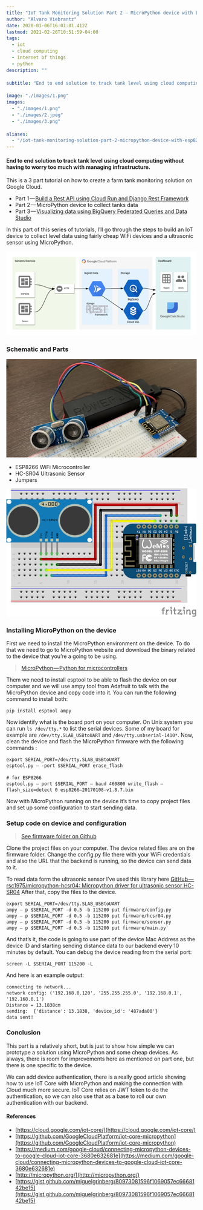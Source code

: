 ```yaml
---
title: "IoT Tank Monitoring Solution Part 2 — MicroPython device with ESP8266 to collect tank level data"
author: "Alvaro Viebrantz"
date: 2020-01-06T16:01:01.412Z
lastmod: 2021-02-26T10:51:59-04:00
tags:
  - iot
  - cloud computing
  - internet of things
  - python
description: ""

subtitle: "End to end solution to track tank level using cloud computing without having to worry too much with managing infrastructure."

image: "./images/1.png"
images:
  - "./images/1.png"
  - "./images/2.jpeg"
  - "./images/3.png"

aliases:
  - "/iot-tank-monitoring-solution-part-2-micropython-device-with-esp8266-to-collect-tank-level-data-d74a1b947f60"
---
```


#### End to end solution to track tank level using cloud computing without having to worry too much with managing infrastructure.

This is a 3 part tutorial on how to create a farm tank monitoring solution on Google Cloud.

- Part 1 — [Build a Rest API using Cloud Run and Django Rest Framework](/articles/2020/2020-01-06_iot-tank-monitoring-solution-part-1build-a-rest-api-using-cloud-run-and-django-rest-framework)
- Part 2 — MicroPython device to collect tanks data
- Part 3 — [Visualizing data using BigQuery Federated Queries and Data Studio](/articles/2020/2020-01-06_iot-tank-monitoring-solution-part-3visualizing-data-using-cloudsql-federated-queries-bigquery)

In this part of this series of tutorials, I’ll go through the steps to build an IoT device to collect level data using fairly cheap WiFi devices and a ultrasonic sensor using MicroPython.

![image](./images/1.png)

### Schematic and Parts

![image](./images/2.jpeg)

- ESP8266 WiFi Microcontroller
- HC-SR04 Ultrasonic Sensor
- Jumpers

![image](./images/3.png)

### Installing MicroPython on the device

First we need to install the MicroPython environment on the device. To do that we need to go to MicroPython website and download the binary related to the device that you’re a going to be using.

> [MicroPython — Python for microcontrollers](http://micropython.org/download#esp8266)

Them we need to install esptool to be able to flash the device on our computer and we will use ampy tool from Adafruit to talk with the MicroPython device and copy code into it. You can run the following command to install both:

```
pip install esptool ampy
```

Now identify what is the board port on your computer. On Unix system you can run `ls /dev/tty.*` to list the serial devices. Some of my board for example are `/dev/tty.SLAB_USBtoUART` and `/dev/tty.usbserial-1410*`. Now, clean the device and flash the MicroPython firmware with the following commands :

```
export SERIAL_PORT=/dev/tty.SLAB_USBtoUART
esptool.py — -port $SERIAL_PORT erase_flash

# for ESP8266
esptool.py — port $SERIAL_PORT — baud 460800 write_flash — flash_size=detect 0 esp8266–20170108-v1.8.7.bin
```

Now with MicroPython running on the device it’s time to copy project files and set up some configuration to start sending data.

### Setup code on device and configuration

> [See firmware folder on Github](https://github.com/alvarowolfx/cloud-run-django-rest-iot/tree/master/firmware)

Clone the project files on your computer. The device related files are on the firmware folder. Change the config.py file there with your WiFi credentials and also the URL that the backend is running, so the device can send data to it.

To read data form the ultrasonic sensor I’ve used this library here [GitHub — rsc1975/micropython-hcsr04: Micropython driver for ultrasonic sensor HC-SR04](https://github.com/rsc1975/micropython-hcsr04) After that, copy the files to the device.

```
export SERIAL_PORT=/dev/tty.SLAB_USBtoUART
ampy — p $SERIAL_PORT -d 0.5 -b 115200 put firmware/config.py
ampy — p $SERIAL_PORT -d 0.5 -b 115200 put firmware/hcsr04.py
ampy — p $SERIAL_PORT -d 0.5 -b 115200 put firmware/sensor.py
ampy — p $SERIAL_PORT -d 0.5 -b 115200 put firmware/main.py`
```

And that’s it, the code is going to use part of the device Mac Address as the device ID and starting sending distance data to our backend every 10 minutes by default. You can debug the device reading from the serial port:

```
screen -L $SERIAL_PORT 115200 -L
```

And here is an example output:

```
connecting to network...
network config: ('192.168.0.120', '255.255.255.0', '192.168.0.1', '192.168.0.1')
Distance = 13.1838cm
sending:  {'distance': 13.1838, 'device_id': '487ada00'}
data sent!
```

### Conclusion

This part is a relatively short, but is just to show how simple we can prototype a solution using MicroPython and some cheap devices. As always, there is room for improvements here as mentioned on part one, but there is one specific to the device.

We can add device authentication, there is a really good article showing how to use IoT Core with MicroPython and making the connection with Cloud much more secure. IoT Core relies on JWT token to do the authentication, so we can also use that as a base to roll our own authentication with our backend.

#### References

- [https://cloud.google.com/iot-core/](https://cloud.google.com/iot-core/)
- [https://github.com/GoogleCloudPlatform/iot-core-micropython](https://github.com/GoogleCloudPlatform/iot-core-micropython)
- [https://medium.com/google-cloud/connecting-micropython-devices-to-google-cloud-iot-core-3680e632681e](https://medium.com/google-cloud/connecting-micropython-devices-to-google-cloud-iot-core-3680e632681e)
- [http://micropython.org/](http://micropython.org/)
- [https://gist.github.com/miguelgrinberg/80973081596f1069057ec6668142be15](https://gist.github.com/miguelgrinberg/80973081596f1069057ec6668142be15)
